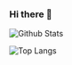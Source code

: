 ### Hi there 👋

![Github Stats](https://github-readme-stats.vercel.app/api?username=page1597&show_icons=true&theme=graywhite)

![Top Langs](https://github-readme-stats.vercel.app/api/top-langs/?username=page1597&hide=ruby,cmake,c%2B%2B,swift,c,kotlin,objective%2Dc&layout=compact&theme=graywhite)
